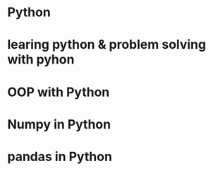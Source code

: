 # Python
# learing python & problem solving with pyhon
# OOP with Python 
# Numpy in Python
# pandas in Python
